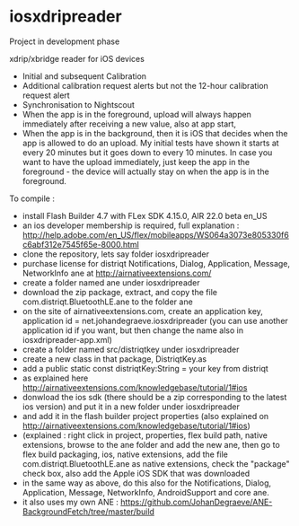# iosxdripreader

Project in development phase 

xdrip/xbridge reader for iOS devices

* Initial and subsequent Calibration
* Additional calibration request alerts but not the 12-hour calibration request alert
* Synchronisation to Nightscout
 * When the app is in the foreground, upload will always happen immediately after receiving a new value, also at app start, 
 * When the app is in the background, then it is iOS that decides when the app is allowed to do an upload. My initial tests have shown it starts at every 20 minutes but it goes down to every 10 minutes.
 In case you want to have the upload immediately, just keep the app in the foreground - the device will actually stay on when the app is in the foreground.


To compile :
- install Flash Builder 4.7 with FLex SDK 4.15.0, AIR 22.0 beta en_US
- an ios developer membership is required, full explanation : http://help.adobe.com/en_US/flex/mobileapps/WS064a3073e805330f6c6abf312e7545f65e-8000.html
- clone the repository, lets say folder iosxdripreader
- purchase license for distriqt Notifications, Dialog, Application, Message, NetworkInfo ane at http://airnativeextensions.com/
- create a folder named ane under iosxdripreader
- download the zip package, extract, and copy the file com.distriqt.BluetoothLE.ane to the folder ane
- on the site of airnativeextensions.com, create an application key, application id = net.johandegraeve.iosxdripreader (you can use another application id if you want, but then change the name also in iosxdripreader-app.xml)
- create a folder named src/distriqtkey under iosxdripreader
- create a new class in that package, DistriqtKey.as
- add a public static const distriqtKey:String = your key from distriqt
- as explained here http://airnativeextensions.com/knowledgebase/tutorial/1#ios
- donwload the ios sdk (there should be a zip corresponding to the latest ios version) and put it in a new folder under iosxdripreader
- and add it in the flash builder project properties (also explained on  http://airnativeextensions.com/knowledgebase/tutorial/1#ios)
- (explained : right click in project, properties, flex build path, native extensions, browse to the ane folder and add the new ane, then go to flex build packaging, ios, native extensions, add the file com.distriqt.BluetoothLE.ane as native extensions, check the "package" check box, also add the Apple iOS SDK that was downloaded
- in the same way as above, do this also for the Notifications, Dialog, Application, Message, NetworkInfo, AndroidSupport and core ane.
- it also uses my own ANE : https://github.com/JohanDegraeve/ANE-BackgroundFetch/tree/master/build
